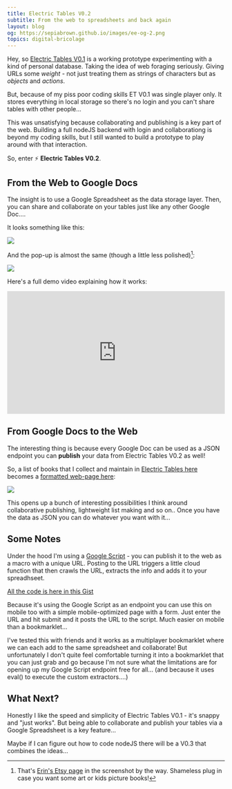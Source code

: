 ```yaml
---
title: Electric Tables V0.2
subtitle: From the web to spreadsheets and back again
layout: blog
og: https://sepiabrown.github.io/images/ee-og-2.png
topics: digital-bricolage
---
```


Hey, so [Electric Tables V0.1](https://tomcritchlow.com/2022/01/26/electric-tables/) is a working prototype experimenting with a kind of personal database. Taking the idea of web foraging seriously. Giving URLs some *weight* - not just treating them as strings of characters but as *objects* and *actions*.

But, because of my piss poor coding skills ET V0.1 was single player only. It stores everything in local storage so there's no login and you can't share tables with other people...

This was unsatisfying because collaborating and publishing is a key part of the web. Building a full nodeJS backend with login and collaborationg is beyond my coding skills, but I still wanted to build a prototype to play around with that interaction.

So, enter ⚡ **Electric Tables V0.2**.

## From the Web to Google Docs

The insight is to use a Google Spreadsheet as the data storage layer. Then, you can share and collaborate on your tables just like any other Google Doc....

It looks something like this:

![](/images/ee-2-sheet.png)

And the pop-up is almost the same (though a little less polished)[^etsy]:

[^etsy]: That's [Erin's Etsy page](https://www.etsy.com/shop/ErinprzArt) in the screenshot by the way. Shameless plug in case you want some art or kids picture books!

![](/images/ee-2-popup.png)

Here's a full demo video explaining how it works:

<div style="position: relative; padding-bottom: 56.25%; height: 0;"><iframe style="position: absolute; top: 0; left: 0; width: 100%; height: 100%; border: 0;" src="https://www.tella.tv/video/ckz8vh1p9000209ml7mz456tw/embed" allowfullscreen allowtransparency></iframe></div>

## From Google Docs to the Web

The interesting thing is because every Google Doc can be used as a JSON endpoint you can **publish** your data from Electric Tables V0.2 as well!

So, a list of books that I collect and maintain in [Electric Tables here](https://docs.google.com/spreadsheets/d/1sYkskNmUEbGbkhaq4IRS6U8g4ZoHXJZi1aHtilkCc9s/edit#gid=286485334) becomes a [formatted web-page here](https://grizzled-glass-color.glitch.me/):

![](/images/ee-2-glitch.png)

This opens up a bunch of interesting possibilities I think around collaborative publishing, lightweight list making and so on.. Once you have the data as JSON you can do whatever you want with it...

## Some Notes

Under the hood I'm using a [Google Script](https://script.google.com/) - you can publish it to the web as a macro with a unique URL. Posting to the URL triggers a little cloud function that then crawls the URL, extracts the info and adds it to your spreadhseet.

[All the code is here in this Gist](https://gist.github.com/sepiabrown/cbb06a9298fb6cc0804372552fda1f96)

Because it's using the Google Script as an endpoint you can use this on mobile too with a simple mobile-optimized page with a form. Just enter the URL and hit submit and it posts the URL to the script. Much easier on mobile than a bookmarklet...

I've tested this with friends and it works as a multiplayer bookmarklet where we can each add to the same spreadsheet and collaborate! But unfortunately I don't quite feel comfortable turning it into a bookmarklet that you can just grab and go because I'm not sure what the limitations are for opening up my Google Script endpoint free for all... (and because it uses eval() to execute the custom extractors....)

## What Next?

Honestly I like the speed and simplicity of Electric Tables V0.1 - it's snappy and "just works". But being able to collaborate and publish your tables via a Google Spreadsheet is a key feature...

Maybe if I can figure out how to code nodeJS there will be a V0.3 that combines the ideas...


